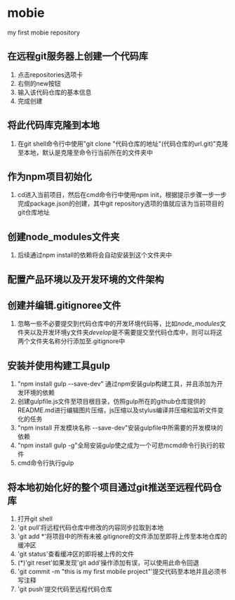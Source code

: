 # mobie
my first mobie repository

## 在远程git服务器上创建一个代码库

1. 点击repositories选项卡
2. 右侧的new按钮
3. 输入该代码仓库的基本信息
4. 完成创建

## 将此代码库克隆到本地

1. 在git shell命令行中使用"git clone "代码仓库的地址"(代码仓库的url.git)"克隆至本地，默认是克隆至命令行当前所在的文件夹中

## 作为npm项目初始化

1. cd进入当前项目，然后在cmd命令行中使用npm init，根据提示步骤一步一步完成package.json的创建，其中git repository选项的值就应该为当前项目的git仓库地址

## 创建node_modules文件夹

1. 后续通过npm install的依赖将会自动安装到这个文件夹中

## 配置产品环境以及开发环境的文件架构

## 创建并编辑.gitignoree文件

1. 忽略一些不必要提交到代码仓库中的开发环境代码等，比如*node_modules*文件夹以及开发环境y文件夹*develop*是不需要提交至代码仓库中，则可以将这两个文件夹名称分行添加至.gitignore中

## 安装并使用构建工具gulp

1. "npm install gulp --save-dev" 通过npm安装gulp构建工具，并且添加为开发环境的依赖
2. 创建gulpfile.js文件至项目根目录，仿照gulp所在的github仓库提供的README.md进行编辑图片压缩，js压缩以及stylus编译并压缩和监听文件变化的任务
3. "npm install 开发模块名称 --save-dev"安装gulpfile中所需要的开发模块的依赖
4. "npm install gulp -g"全局安装gulp使之成为一个可悲mcmd命令行执行的软件
5. cmd命令行执行gulp

## 将本地初始化好的整个项目通过git推送至远程代码仓库

1. 打开git shell
2. 'git pull'将远程代码仓库中修改的内容同步拉取到本地
3. 'git add *'将项目中的所有未被.gitignore的文件添加至即将上传至本地仓库的缓冲区
4. 'git status'查看缓冲区的即将被上传的文件
5. (\*)'git reset'如果发现'git add'操作添加有误，可以使用此命令回退
6. 'git commit -m "this is my first mobile project"'提交代码至本地并且必须书写注释
7. 'git push'提交代码至远程代码仓库
